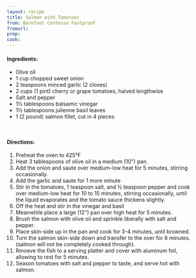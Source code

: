```yaml
---
layout: recipe
title: Salmon with Tomatoes
from: Barefoot Contessa Foolproof
fromurl: 
prep: 
cook: 
---
```


#### Ingredients:

* Olive oil
* 1 cup chopped sweet onion
* 2 teaspoons minced garlic (2 cloves)
* 2 cups (1 pint) cherry or grape tomatoes, halved lengthwise
* Salt and pepper
* 1½ tablespoons balsamic vinegar
* 1½ tablespoons julienne basil leaves
* 1 (2 pound) salmon fillet, cut in 4 pieces

<br>

#### Directions:

1. Preheat the oven to 425°F
2. Heat 3 tablespoons of olive oil in a medium (10") pan. 
3. Add the onion and saute over medium-low heat for 5 minutes, stirring occasionally.
4. Add the garlic and saute for 1 more minute
5. Stir in the tomatoes, 1 teaspoon salt, and ½ teaspoon pepper and cook over medium-low heat for 10 to 15 minutes, stirring occasionally, until the liquid evaporates and the tomato sauce thickens slightly. 
6. Off the heat and stir in the vinegar and basil
7. Meanwhile place a large (12") pan over high heat for 5 minutes.
8. Brush the salmon with olive oil and sprinkle liberally with salt and pepper.
9. Place skin-side up in the pan and cook for 3-4 minutes, until browned.
10. Turn the salmon skin-side down and transfer to the over for 8 minutes. (salmon will not be completely cooked through).
11. Rmoeve the fish to a serving platter and cover with aluminum foil, allowing to rest for 5 minutes.
12. Season tomatoes with salt and pepper to taste, and serve hot with salmon.
